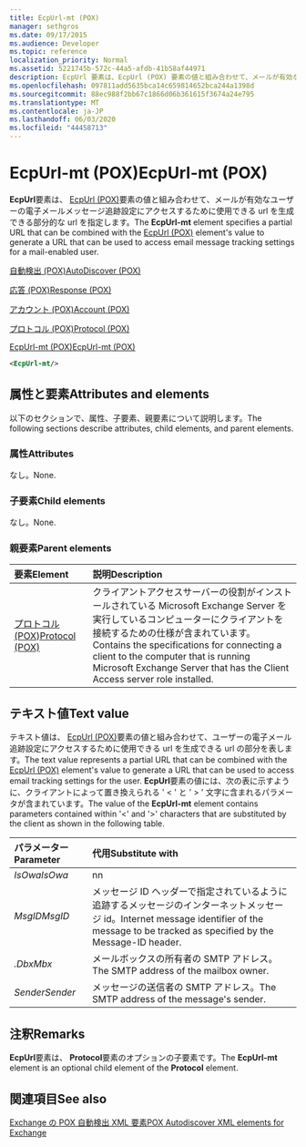 ```yaml
---
title: EcpUrl-mt (POX)
manager: sethgros
ms.date: 09/17/2015
ms.audience: Developer
ms.topic: reference
localization_priority: Normal
ms.assetid: 5221745b-572c-44a5-afdb-41b58af44971
description: EcpUrl 要素は、EcpUrl (POX) 要素の値と組み合わせて、メールが有効なユーザーの電子メールメッセージ追跡設定にアクセスするために使用できる URL を生成できる部分的な URL を指定します。
ms.openlocfilehash: 097811add5635bca14c659814652bca244a1398d
ms.sourcegitcommit: 88ec988f2bb67c1866d06b361615f3674a24e795
ms.translationtype: MT
ms.contentlocale: ja-JP
ms.lasthandoff: 06/03/2020
ms.locfileid: "44458713"
---
```

# <a name="ecpurl-mt-pox"></a><span data-ttu-id="5ceec-103">EcpUrl-mt (POX)</span><span class="sxs-lookup"><span data-stu-id="5ceec-103">EcpUrl-mt (POX)</span></span>

<span data-ttu-id="5ceec-104">**EcpUrl**要素は、 [EcpUrl (POX)](ecpurl-pox.md)要素の値と組み合わせて、メールが有効なユーザーの電子メールメッセージ追跡設定にアクセスするために使用できる url を生成できる部分的な url を指定します。</span><span class="sxs-lookup"><span data-stu-id="5ceec-104">The **EcpUrl-mt** element specifies a partial URL that can be combined with the [EcpUrl (POX)](ecpurl-pox.md) element's value to generate a URL that can be used to access email message tracking settings for a mail-enabled user.</span></span> 
  
[<span data-ttu-id="5ceec-105">自動検出 (POX)</span><span class="sxs-lookup"><span data-stu-id="5ceec-105">AutoDiscover (POX)</span></span>](autodiscover-pox.md)
  
[<span data-ttu-id="5ceec-106">応答 (POX)</span><span class="sxs-lookup"><span data-stu-id="5ceec-106">Response (POX)</span></span>](response-pox.md)
  
[<span data-ttu-id="5ceec-107">アカウント (POX)</span><span class="sxs-lookup"><span data-stu-id="5ceec-107">Account (POX)</span></span>](account-pox.md)
  
[<span data-ttu-id="5ceec-108">プロトコル (POX)</span><span class="sxs-lookup"><span data-stu-id="5ceec-108">Protocol (POX)</span></span>](protocol-pox.md)
  
[<span data-ttu-id="5ceec-109">EcpUrl-mt (POX)</span><span class="sxs-lookup"><span data-stu-id="5ceec-109">EcpUrl-mt (POX)</span></span>](ecpurl-mt-pox.md)
  
```XML
<EcpUrl-mt/>
```

## <a name="attributes-and-elements"></a><span data-ttu-id="5ceec-110">属性と要素</span><span class="sxs-lookup"><span data-stu-id="5ceec-110">Attributes and elements</span></span>

<span data-ttu-id="5ceec-111">以下のセクションで、属性、子要素、親要素について説明します。</span><span class="sxs-lookup"><span data-stu-id="5ceec-111">The following sections describe attributes, child elements, and parent elements.</span></span>
  
### <a name="attributes"></a><span data-ttu-id="5ceec-112">属性</span><span class="sxs-lookup"><span data-stu-id="5ceec-112">Attributes</span></span>

<span data-ttu-id="5ceec-113">なし。</span><span class="sxs-lookup"><span data-stu-id="5ceec-113">None.</span></span>
  
### <a name="child-elements"></a><span data-ttu-id="5ceec-114">子要素</span><span class="sxs-lookup"><span data-stu-id="5ceec-114">Child elements</span></span>

<span data-ttu-id="5ceec-115">なし。</span><span class="sxs-lookup"><span data-stu-id="5ceec-115">None.</span></span>
  
### <a name="parent-elements"></a><span data-ttu-id="5ceec-116">親要素</span><span class="sxs-lookup"><span data-stu-id="5ceec-116">Parent elements</span></span>

|<span data-ttu-id="5ceec-117">**要素**</span><span class="sxs-lookup"><span data-stu-id="5ceec-117">**Element**</span></span>|<span data-ttu-id="5ceec-118">**説明**</span><span class="sxs-lookup"><span data-stu-id="5ceec-118">**Description**</span></span>|
|:-----|:-----|
|[<span data-ttu-id="5ceec-119">プロトコル (POX)</span><span class="sxs-lookup"><span data-stu-id="5ceec-119">Protocol (POX)</span></span>](protocol-pox.md) <br/> |<span data-ttu-id="5ceec-120">クライアントアクセスサーバーの役割がインストールされている Microsoft Exchange Server を実行しているコンピューターにクライアントを接続するための仕様が含まれています。</span><span class="sxs-lookup"><span data-stu-id="5ceec-120">Contains the specifications for connecting a client to the computer that is running Microsoft Exchange Server that has the Client Access server role installed.</span></span>  <br/> |
   
## <a name="text-value"></a><span data-ttu-id="5ceec-121">テキスト値</span><span class="sxs-lookup"><span data-stu-id="5ceec-121">Text value</span></span>

<span data-ttu-id="5ceec-122">テキスト値は、 [EcpUrl (POX)](ecpurl-pox.md)要素の値と組み合わせて、ユーザーの電子メール追跡設定にアクセスするために使用できる url を生成できる url の部分を表します。</span><span class="sxs-lookup"><span data-stu-id="5ceec-122">The text value represents a partial URL that can be combined with the [EcpUrl (POX)](ecpurl-pox.md) element's value to generate a URL that can be used to access email tracking settings for the user.</span></span> <span data-ttu-id="5ceec-123">**EcpUrl**要素の値には、次の表に示すように、クライアントによって置き換えられる ' < ' と ' > ' 文字に含まれるパラメータが含まれています。</span><span class="sxs-lookup"><span data-stu-id="5ceec-123">The value of the **EcpUrl-mt** element contains parameters contained within '<' and '>' characters that are substituted by the client as shown in the following table.</span></span> 
  
|<span data-ttu-id="5ceec-124">**パラメーター**</span><span class="sxs-lookup"><span data-stu-id="5ceec-124">**Parameter**</span></span>|<span data-ttu-id="5ceec-125">**代用**</span><span class="sxs-lookup"><span data-stu-id="5ceec-125">**Substitute with**</span></span>|
|:-----|:-----|
| <span data-ttu-id="5ceec-126">_IsOwa_</span><span class="sxs-lookup"><span data-stu-id="5ceec-126">_IsOwa_</span></span> <br/> |<span data-ttu-id="5ceec-127">n</span><span class="sxs-lookup"><span data-stu-id="5ceec-127">n</span></span>  <br/> |
| <span data-ttu-id="5ceec-128">_MsgID_</span><span class="sxs-lookup"><span data-stu-id="5ceec-128">_MsgID_</span></span> <br/> |<span data-ttu-id="5ceec-129">メッセージ ID ヘッダーで指定されているように追跡するメッセージのインターネットメッセージ id。</span><span class="sxs-lookup"><span data-stu-id="5ceec-129">Internet message identifier of the message to be tracked as specified by the Message-ID header.</span></span>  <br/> |
| <span data-ttu-id="5ceec-130">_.Dbx_</span><span class="sxs-lookup"><span data-stu-id="5ceec-130">_Mbx_</span></span> <br/> |<span data-ttu-id="5ceec-131">メールボックスの所有者の SMTP アドレス。</span><span class="sxs-lookup"><span data-stu-id="5ceec-131">The SMTP address of the mailbox owner.</span></span>  <br/> |
| <span data-ttu-id="5ceec-132">_Sender_</span><span class="sxs-lookup"><span data-stu-id="5ceec-132">_Sender_</span></span> <br/> |<span data-ttu-id="5ceec-133">メッセージの送信者の SMTP アドレス。</span><span class="sxs-lookup"><span data-stu-id="5ceec-133">The SMTP address of the message's sender.</span></span>  <br/> |
   
## <a name="remarks"></a><span data-ttu-id="5ceec-134">注釈</span><span class="sxs-lookup"><span data-stu-id="5ceec-134">Remarks</span></span>

<span data-ttu-id="5ceec-135">**EcpUrl**要素は、 **Protocol**要素のオプションの子要素です。</span><span class="sxs-lookup"><span data-stu-id="5ceec-135">The **EcpUrl-mt** element is an optional child element of the **Protocol** element.</span></span> 
  
## <a name="see-also"></a><span data-ttu-id="5ceec-136">関連項目</span><span class="sxs-lookup"><span data-stu-id="5ceec-136">See also</span></span>



[<span data-ttu-id="5ceec-137">Exchange の POX 自動検出 XML 要素</span><span class="sxs-lookup"><span data-stu-id="5ceec-137">POX Autodiscover XML elements for Exchange</span></span>](pox-autodiscover-xml-elements-for-exchange.md)

